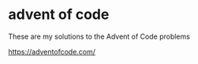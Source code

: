 # advent of code

These are my solutions to the Advent of Code problems

<https://adventofcode.com/>
